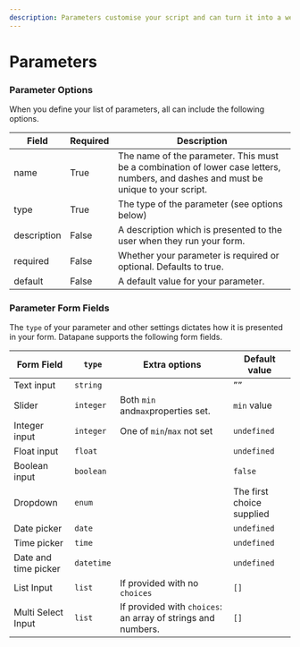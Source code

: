 ```yaml
---
description: Parameters customise your script and can turn it into a web form
---
```


# Parameters

### Parameter Options

When you define your list of parameters, all can include the following options.

| Field        | Required | Description                                                                                                                         |
| ------------ | -------- | ----------------------------------------------------------------------------------------------------------------------------------- |
| name         | True     | The name of the parameter. This must be a combination of lower case letters, numbers, and dashes and must be unique to your script. |
| type         | True     | The type of the parameter (see options below)                                                                                       |
| description  | False    | A description which is presented to the user when they run your form.                                                               |
| required     | False    | Whether your parameter is required or optional. Defaults to true.                                                                   |
| default      | False    | A default value for your parameter.                                                                                                 |

### Parameter Form Fields

The `type` of your parameter and other settings dictates how it is presented in your form. Datapane supports the following form fields.

| **Form Field**       | **`type`** | Extra options                                                | **Default value**         |
| -------------------- | ---------- | ------------------------------------------------------------ | ------------------------- |
| Text input           | `string`   |                                                              | `””`                      |
| Slider               | `integer`  | Both `min` and`max`properties set.                           | `min` value               |
| Integer input        | `integer`  | One of `min`/`max` not set                                   | `undefined`               |
| Float input          | `float`    |                                                              | `undefined`               |
| Boolean input        | `boolean`  |                                                              | `false`                   |
| Dropdown             | `enum`     |                                                              | The first choice supplied |
| Date picker          | `date`     |                                                              | `undefined`               |
| Time picker          | `time`     |                                                              | `undefined`               |
| Date and time picker | `datetime` |                                                              | `undefined`               |
| List Input           | `list`     | If provided with no `choices`                                | `[]`                      |
| Multi Select Input   | `list`     | If provided with `choices`: an array of strings and numbers. | `[]`                      |
